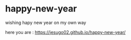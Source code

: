 # happy-new-year

wishing hapy new year on my own way

here you are : https://jesugo02.github.io/happy-new-year/
